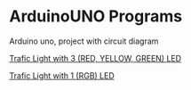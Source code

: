 # ArduinoUNO Programs
Arduino uno, project with circuit diagram

[Trafic Light with 3 (RED, YELLOW, GREEN) LED](ryg_trafic_light.md)

[Trafic Light with 1 (RGB) LED](rgb_trafic_light.md)
